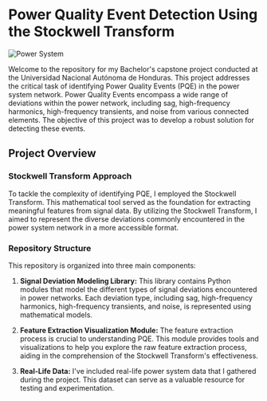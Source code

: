 # Power Quality Event Detection Using the Stockwell Transform

![Power System](https://example.com/power_system_image.jpg)

Welcome to the repository for my Bachelor's capstone project conducted at the Universidad Nacional Autónoma de Honduras. This project addresses the critical task of identifying Power Quality Events (PQE) in the power system network. Power Quality Events encompass a wide range of deviations within the power network, including sag, high-frequency harmonics, high-frequency transients, and noise from various connected elements. The objective of this project was to develop a robust solution for detecting these events.

## Project Overview

### Stockwell Transform Approach

To tackle the complexity of identifying PQE, I employed the Stockwell Transform. This mathematical tool served as the foundation for extracting meaningful features from signal data. By utilizing the Stockwell Transform, I aimed to represent the diverse deviations commonly encountered in the power system network in a more accessible format.

### Repository Structure

This repository is organized into three main components:

1. **Signal Deviation Modeling Library:** This library contains Python modules that model the different types of signal deviations encountered in power networks. Each deviation type, including sag, high-frequency harmonics, high-frequency transients, and noise, is represented using mathematical models.

2. **Feature Extraction Visualization Module:** The feature extraction process is crucial to understanding PQE. This module provides tools and visualizations to help you explore the raw feature extraction process, aiding in the comprehension of the Stockwell Transform's effectiveness.

3. **Real-Life Data:** I've included real-life power system data that I gathered during the project. This dataset can serve as a valuable resource for testing and experimentation.
